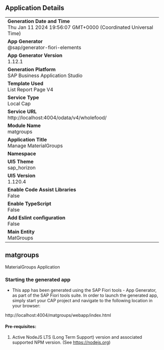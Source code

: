 ## Application Details
|               |
| ------------- |
|**Generation Date and Time**<br>Thu Jan 11 2024 19:56:07 GMT+0000 (Coordinated Universal Time)|
|**App Generator**<br>@sap/generator-fiori-elements|
|**App Generator Version**<br>1.12.1|
|**Generation Platform**<br>SAP Business Application Studio|
|**Template Used**<br>List Report Page V4|
|**Service Type**<br>Local Cap|
|**Service URL**<br>http://localhost:4004/odata/v4/wholefood/
|**Module Name**<br>matgroups|
|**Application Title**<br>Manage MaterialGroups|
|**Namespace**<br>|
|**UI5 Theme**<br>sap_horizon|
|**UI5 Version**<br>1.120.4|
|**Enable Code Assist Libraries**<br>False|
|**Enable TypeScript**<br>False|
|**Add Eslint configuration**<br>False|
|**Main Entity**<br>MatGroups|

## matgroups

MaterialGroups Application

### Starting the generated app

-   This app has been generated using the SAP Fiori tools - App Generator, as part of the SAP Fiori tools suite.  In order to launch the generated app, simply start your CAP project and navigate to the following location in your browser:

http://localhost:4004/matgroups/webapp/index.html

#### Pre-requisites:

1. Active NodeJS LTS (Long Term Support) version and associated supported NPM version.  (See https://nodejs.org)


